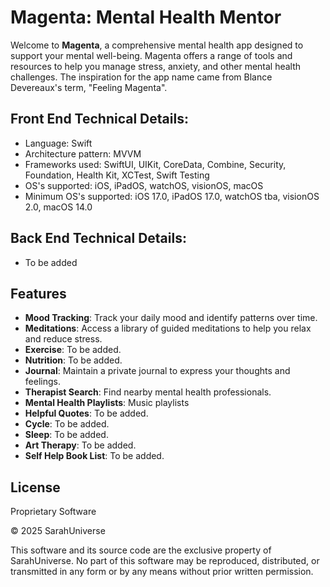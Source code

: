 # Magenta: Mental Health Mentor

Welcome to **Magenta**, a comprehensive mental health app designed to support your mental well-being. Magenta offers a range of tools and resources to help you manage stress, anxiety, and other mental health challenges.
The inspiration for the app name came from Blance Devereaux's term, "Feeling Magenta".

## Front End Technical Details:
- Language: Swift
- Architecture pattern: MVVM
- Frameworks used: SwiftUI, UIKit, CoreData, Combine, Security, Foundation, Health Kit, XCTest, Swift Testing
- OS's supported: iOS, iPadOS, watchOS, visionOS, macOS
- Minimum OS's supported: iOS 17.0, iPadOS 17.0, watchOS tba, visionOS 2.0, macOS 14.0

## Back End Technical Details:
- To be added

## Features

- **Mood Tracking**: Track your daily mood and identify patterns over time.
- **Meditations**: Access a library of guided meditations to help you relax and reduce stress.
- **Exercise**: To be added.
- **Nutrition**: To be added.
- **Journal**: Maintain a private journal to express your thoughts and feelings.
- **Therapist Search**: Find nearby mental health professionals.
- **Mental Health Playlists**: Music playlists
- **Helpful Quotes**: To be added.
- **Cycle**: To be added.
- **Sleep**: To be added.
- **Art Therapy**: To be added.
- **Self Help Book List**: To be added.


## License
Proprietary Software

© 2025 SarahUniverse

This software and its source code are the exclusive property of SarahUniverse.
No part of this software may be reproduced, distributed, or transmitted in any form or by any means without prior written permission.
